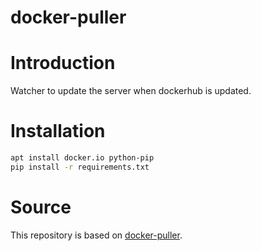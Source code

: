 # docker-puller

Introduction
============

Watcher to update the server when dockerhub is updated.

Installation
============

```bash
apt install docker.io python-pip
pip install -r requirements.txt
```

Source
======

This repository is based on [docker-puller](https://github.com/glowdigitalmedia/docker-puller).
